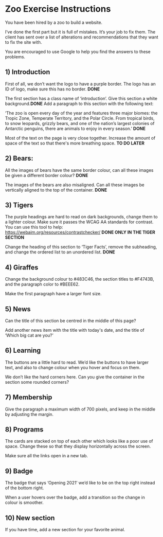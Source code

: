 # Zoo Exercise Instructions

You have been hired by a zoo to build a website.

I’ve done the first part but it is full of mistakes. It’s your job to fix them. The client has sent over a list of alterations and recommendations that they want to fix the site with. 

You are encouraged to use Google to help you find the answers to these problems.

## 1) Introduction

First of all, we don’t want the logo to have a purple border. The logo has an ID of logo, make sure this has no border. **DONE**

The first section has a class name of ‘introduction’. Give this section a white background.**DONE** Add a paragraph to this section with the following text:

‘The zoo is open every day of the year and features three major biomes: the Tropic Zone, Temperate Territory, and the Polar Circle. From tropical birds, to snow leopards, grizzly bears, and one of the nation’s largest colonies of Antarctic penguins, there are animals to enjoy in every season.’ **DONE**

Most of the text on the page is very close together. Increase the amount of space of the text so that there's more breathing space. **TO DO LATER**

## 2) Bears:

All the images of bears have the same border colour, can all these images be given a different border colour? **DONE**

The images of the bears are also misaligned. Can all these images be vertically aligned to the top of the container. **DONE**

## 3) Tigers

The purple headings are hard to read on dark backgrounds, change them to a lighter colour. Make sure it passes the WCAG AA standards for contrast. You can use this tool to help: https://webaim.org/resources/contrastchecker/ **DONE ONLY IN THE TIGER SECTION**

Change the heading of this section to ‘Tiger Facts’, remove the subheading, and change the ordered list to an unordered list. **DONE**

## 4) Giraffes

Change the background colour to #483C46, the section titles to #F4743B, and the paragraph color to #BEEE62.

Make the first paragraph have a larger font size.

## 5) News

Can the title of this section be centred in the middle of this page?

Add another news item with the title with today's date, and the title of ‘Which big cat are you?’

## 6) Learning

The buttons are a little hard to read. We’d like the buttons to have larger text, and also to change colour when you hover and focus on them.

We don’t like the hard corners here. Can you give the container in the section some rounded corners?

## 7) Membership

Give the paragraph a maximum width of 700 pixels, and keep in the middle by adjusting the margin.

## 8) Programs

The cards are stacked on top of each other which looks like a poor use of space. Change these so that they display horizontally across the screen.

Make sure all the links open in a new tab.

## 9) Badge

The badge that says ‘Opening 2021’ we’d like to be on the top right instead of the bottom right.

When a user hovers over the badge, add a transition so the change in colour is smoother.

## 10) New section

If you have time, add a new section for your favorite animal.
